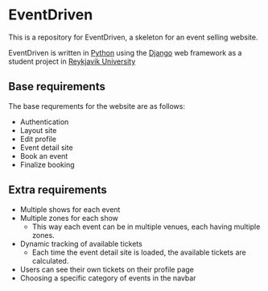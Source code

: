 

# EventDriven
This is a repository for EventDriven, a skeleton for an event selling website.

EventDriven is written in [Python](https://www.python.org/) using the [Django](https://www.djangoproject.com/) web framework as a student project in [Reykjavik University](https://www.ru.is/)
## Base requirements
The base requrements for the website are as follows:
* Authentication
* Layout site
* Edit profile
* Event detail site
* Book an event
* Finalize booking

## Extra requirements
* Multiple shows for each event
* Multiple zones for each show
    * This way each event can be in multiple venues, each having multiple zones.
* Dynamic tracking of available tickets
    * Each time the event detail site is loaded, the available tickets are calculated. 
* Users can see their own tickets on their profile page
* Choosing a specific category of events in the navbar